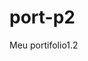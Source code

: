 # port-p2
 Meu portifolio1.2
      <a href="https://altinoleandrorodrigues.github.io/port-p2/" target="_blank" rel="noopener noreferrer"></a>
